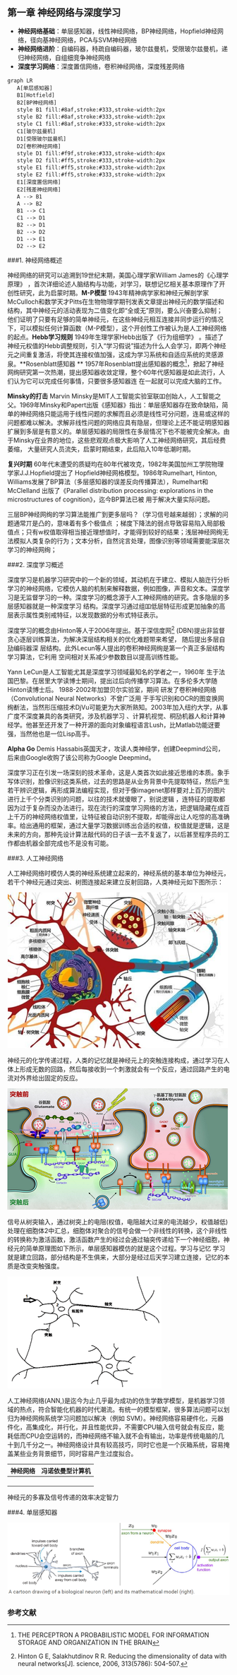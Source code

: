 ## 第一章 神经网络与深度学习

- **神经网络基础**：单层感知器，线性神经网络，BP神经网络，Hopfield神经网络，径向基神经网络，PCA与SVM神经网络
- **神经网络进阶**：自编码器，秲疏自编码器，玻尔兹曼机，受限玻尔兹曼机，递归神经网络，自组细竞争神经网络
- **深度学习网络**：深度置信网络，卷积神经网络，深度残差网络    

```mermaid
graph LR
   A[单层感知器]
   B1[Hotfield]
   B2[BP神经网络]
   style B1 fill:#8af,stroke:#333,stroke-width:2px
   style B2 fill:#8af,stroke:#333,stroke-width:2px
   style C1 fill:#8af,stroke:#333,stroke-width:2px
   C1[玻尔兹曼机]
   D1[受限玻尔兹曼机]
   D2[卷积神经网络]
   style D1 fill:#f9f,stroke:#333,stroke-width:4px
   style D2 fill:#ff5,stroke:#333,stroke-width:2px
   style E1 fill:#ff5,stroke:#333,stroke-width:2px
   style E2 fill:#ff5,stroke:#333,stroke-width:2px
   E1[深度置信网络]
   E2[残差神经网络]
   A --> B1
   A --> B2
   B1 --> C1
   C1 --> D1
   B2 --> D1
   B2 --> D2
   D1 --> E1
   D2 --> E2
```

###1. 神经网络概述

神经网络的研究可以追溯到19世纪末期，美国心理学家William James的《心理学原理》 ，首次详细论述人脑结构与功能，对学习，联想记忆相关基本原理作了开创性研究，此为启蒙时期。**M-P模型**  1943年精神病学家和神经元解剖学家McCulloch和数学天才Pitts在生物物理学期刊发表文章提出神经元的数学描述和结构，其中神经元的活动表现为二值变化即“全或无”原则，要么兴奋要么抑制； 他们证明了只要有足够的简单神经元，在这些神经元相互连接并同步运行的情况下，可以模拟任何计算函数（M-P模型），这个开创性工作被认为是人工神经网络的起点。**Hebb学习规则** 1949年生理学家Hebb出版了《行为组细学》 。描述了神经元权值的Hebb调整规则，引入“学习假说”描述为什么人会学习，即两个神经元之间重复激活，将使其连接权值加强，这成为学习系统和自适应系统的灵感源泉。**Rosenblatt感知器 ** 1957年Rosenblatt提出感知器的概念[^5]，掀起了神经网绚研究第一次热潮，提出感知器收敛定理，整个60年代感知器是如此流行，人们认为它可以完成任何事情，只要很多感知器连 在一起就可以完成大脑的工作。

**Minsky的打击**   Marvin Minsky是MIT人工智能实验室联吅创始人，人工智能之父。1969年Minsky和Papert出版《感知器》指出：单层感知器存在致命缺陷，简单的神经网络只能运用于线性问题的求解而且必须是线性可分问题，连易或这样的问题都难以解决。求解非线性问题的网络应具有隐层，但理论上还不能证明感知器扩展到多层是有意义的。单层感知器的局限性在多层情况下也不能被完全解决。由于Minsky在业界的地位，这些悲观观点极大影响了人工神经网络研究，其后经费萎缩， 大量研究人员流失，启蒙时期结束，此后陷入10年低潮时期。

**复兴时期** 60年代末遭受的质疑均在80年代被攻克，1982年美国加州工学院物理学家J.J.Hopfield提出了 Hopfield神经网格模型。1986年Rumelhart, Hinton, Williams发展了BP算法（多层感知器的误差反向传播算法），Rumelhart和McClelland 出版了《Parallel distribution processing: explorations in the microstructures of cognition》，迄今BP算法已被 用于解决大量实际问题。    

三层BP神经网绚的学习算法能推广到更多层吗？（学习信号越来越弱）；求解的问题通常丌是凸的，意味着有多个极值点 ；梯度下降法的弱点导致容易陷入局部极值点；只有w权值取得相当接近理想值时，才能得到较好的结果；浅层神经网绚无法模拟人类复杂的行为；文本分析，自然诧言处理，图像识别等领域需要能深层次学习的神经网绚；

###2. 深度学习概述

深度学习是机器学习研究中的一个新的领域，其动机在于建立、模拟人脑迕行分析学习的神经网络，它模仿人脑的机制来解释数据，例如图像，声音和文本。深度学习是无监督学习的一种。深度学习的概念源于人工神经网络的研究。含多隐层的多层感知器就是一种深度学习 结构。深度学习通过组吅低层特征形成更加抽象的高层表示属性类别戒特征，以发现数据的分布式特征表示。

深度学习的概念由Hinton等人于2006年提出。基于深信度网[^6] (DBN)提出非监督贪心逐层训练算法，为解决深层结构相关的优化难题带来希望， 随后提出多层自劢编码器深 层结构。此外Lecun等人提出的卷积神经网绚是第一个真正多层结构学习算法，它利用 空间相对关系减少参数数目以提高训练性能。    

Yann LeCun是人工智能尤其是深度学习领域最知名的学者之一，1960年 生于法国巴黎。在居里大学读博士期间，提出过后向传播学习算法。在多伦多大学随Hinton读博士后。 1988-2002年加盟贝尔实验室，期间 研发了卷积神经网络（Convolutional Neural Networks）不曾广泛用 于手写识别和OCR的图变换网绚斱法，当然形压缩技术DjVu可能更为大家所熟知。2003年加入纽约大学，从事广度不深度兼具的各类研究，涉及机器学习 、计算机视觉、秱劢机器人和计算神经学。他甚至还开发了一种开源的面向对象编程语言Lush，比Matlab功能迓要强，当然他也是一位Lisp高手。

**Alpha Go** Demis Hassabis英国天才，攻读人类神经学，创建Deepmind公司，后来由Google收购了该公司称为Google Deepmind。

深度学习正在引发一场深刻的技术革命，这是人类首次如此接近思维的本质。象手写体识别，脸像识别这类系统，过去的思路是从业务背景中先提取特征，然后产生若干辨识逻辑，再形成算法编程实现，但对于像imagenet那样要对上百万的图片进行上千个分类识别的问题，以往的技术就傻眼了，别说逻辑 ，连特征的提取都因为过于复杂而没办法进行。现在流行的深度学习网络的方法，把逻辑隐藏在成百上千万的神经网络权值里，让特征被自动识别不提取，却能得出让人吃惊的高准确率。给出通用的框架，通过大量学习数据训练出合适的权值，权值就是逻辑，这是未来的方向，那种先设计算法敲代码的日子该一去不复返了，以后甚至程序员的工作都由机器全部完成也不是没有可能。    

###3. 人工神经网络

人工神经网络时模仿人类的神经系统建立起来的，神经系统的基本单位为神经元，若干个神经元通过突出、树图连接起来建立反射回路，人类神经元如下图所示：

![神经元](md_img/神经元.png)

​    神经元的化学传递过程，人类的记忆就是神经元上的突触连接构成，通过学习在人体上形成无数的回路，然后每接收到一个刺激就会有一个反应，通过回路产生的电流对外界给出固定的反应。

![神经元之间化学过程](md_img/神经元之间化学过程.png)



信号从树突输入，通过树突上的电阻(权值，电阻越大过来的电流越少，权值越低)处理在细胞体2中汇总，细胞体对聚合的信号会做一个非线性的转换，这个非线性的转换称为激活函数，激活函数产生的经过会通过轴突传递给下一个神经细胞，神经元的简单原理图如下所示，单层感知器模仿的就是这个过程。学习与记忆 学习就是建立回路，部分结构是不生俱来，大部分是经过后天学习建立连接，记忆的本质是改变突触强度。

![神经元简化图](md_img/神经元简化图.png)

人工神经网络(ANN,)是迄今为止几乎最为成功的仿生学数学模型，是机器学习领域的热点，符合智能化机器的时代潮流。有统一的模型框架，很多算法问题可以划归为神经网绚系统学习问题加以解决（例如 SVM）。神经网络容易硬件化，元器件化，高集成化，并行化，并且性能优异，不需要CPU输入信号就会有反应，能耗低而CPU会空运转的，而神经网络不输入就不会有输出，功率是传统电脑的几十到几千分之一。神经网络设计具有较高技巧，同时它也是一个灰箱系统，容易掩盖某些业务背景细节，同时容易产生过度拟合。    

| 神经网络 | 冯诺依曼型计算机 |
| -------- | ---------------- |
|          |                  |
|          |                  |
|          |                  |
|          |                  |

神经元的多寡及信号传递的效率决定智力

###4. 单层感知器



![神经元仿生-单层感知器](md_img/神经元仿生-单层感知器.png)





### 参考文献

[^1]: deep learning by bengio
[^2]: 神经网络设计 . 美国 Hagan
[^3]: 神经网络与机器学习. 原书第3版
[^4]: 人工神经网络理论、设计及应用. 第2版
[^5]: THE PERCEPTRON A PROBABILISTIC MODEL FOR INFORMATION STORAGE AND ORGANIZATION  IN THE BRAIN
[^6]: Hinton G E, Salakhutdinov R R. Reducing the dimensionality of data with neural networks[J]. science, 2006, 313(5786): 504-507. 



